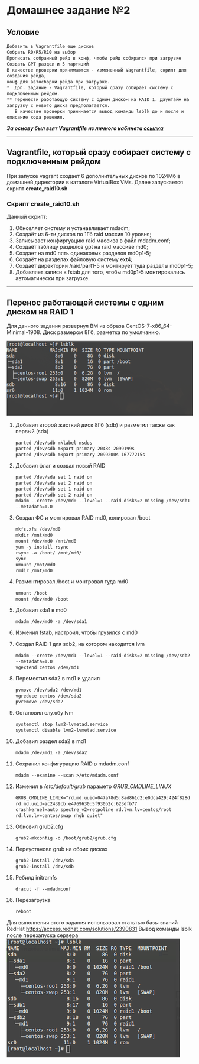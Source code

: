 # Домашнее задание №2
## Условие
    Добавить в Vagrantfile еще дисков
    Собрать R0/R5/R10 на выбор
    Прописать собранный рейд в конф, чтобы рейд собирался при загрузке
    Создать GPT раздел и 5 партиций
    В качестве проверки принимаются - измененный Vagrantfile, скрипт для создания рейда, 
    конф для автосборки рейда при загрузке.
    *  Доп. задание - Vagrantfile, который сразу собирает систему с подключенным рейдом.
    ** Перенести работающую систему с одним диском на RAID 1. Даунтайм на загрузку с нового диска предполагается. 
       В качестве проверки принимается вывод команды lsblk до и после и описание хода решения.
    
***За основу был взят Vagrantfile из личного кабинета [ссылка](https://github.com/erlong15/otus-linux)***

***

## Vagrantfile, который сразу собирает систему с подключенным рейдом

При запуске vagrant создает 6 дополнительных дисков по 1024Мб в домашней директории в каталоге VirtualBox VMs.
Далее запускается скрипт **create_raid10.sh**

### Скрипт create_raid10.sh

Данный скрипт:
1. Обновляет систему и устанавливает mdadm;
2. Создаёт из 6-ти дисков по 1Гб raid массив 10 уровня;
3. Записывает конфиргуацию raid массива в файл mdadm.conf;
4. Создаёт таблицу разделов gpt на raid массиве md0;
5. Создает на md0 пять одинаковых разделов md0p1-5;
6. Создаёт на разделах файловую систему ext4;
7. Создаёт директории /raid/part1-5 и монтирует туда разделы md0p1-5;
8. Добавляет записи в fstab для того, чтобы md0p1-5 монтировались автоматически при загрузке.

***

## Перенос работающей системы с одним диском на RAID 1

Для данного задания развернул ВМ из образа CentOS-7-x86_64-Minimal-1908. Диск размером 8Гб, разметка по умолчанию.

![lsblk_before](https://github.com/parshyn-dima/screens/blob/master/lesson02/lsblk_before.png)

1. Добавил второй жесткий диск 8Гб (sdb) и разметил также как первый (sda)

       parted /dev/sdb mklabel msdos
       parted /dev/sdb mkpart primary 2048s 2099199s
       parted /dev/sdb mkpart primary 2099200s 16777215s
       
2. Добавил флаг и создал новый RAID

       parted /dev/sda set 1 raid on
       parted /dev/sda set 2 raid on
       parted /dev/sdb set 1 raid on
       parted /dev/sdb set 2 raid on
       mdadm --create /dev/md0 --level=1 --raid-disks=2 missing /dev/sdb1 --metadata=1.0
       
3. Создал ФС и монтировал RAID md0, копировал /boot

       mkfs.xfs /dev/md0
       mkdir /mnt/md0
       mount /dev/md0 /mnt/md0
       yum -y install rsync
       rsync -a /boot/ /mnt/md0/
       sync
       umount /mnt/md0
       rmdir /mnt/md0
       
4. Размонтировал /boot и монтровал туда md0

       umount /boot
       mount /dev/md0 /boot
       
5. Добавил sda1 в md0

       mdadm /dev/md0 -a /dev/sda1

6. Изменил fstab, настроил, чтобы грузился с md0
7. Создал RAID 1 для sdb2, на котором находится lvm

       mdadm --create /dev/md1 --level=1 --raid-disks=2 missing /dev/sdb2 --metadata=1.0
       vgextend centos /dev/md1
       
8. Переместил sda2 в md1 и удалил

       pvmove /dev/sda2 /dev/md1
       vgreduce centos /dev/sda2
       pvremove /dev/sda2

9. Остановил службу lvm
 
       systemctl stop lvm2-lvmetad.service
       systemctl disable lvm2-lvmetad.service
       
10. Добавил раздел sda2 в md1

        mdadm /dev/md1 -a /dev/sda2

11. Сохранил конфигурацию RAID в mdadm.conf

        mdadm --examine --scan >/etc/mdadm.conf
        
12. Изменил в */etc/default/grub* параметр *GRUB_CMDLINE_LINUX*

        GRUB_CMDLINE_LINUX="rd.md.uuid=047a78d5:8ad861d2:e0dca429:424f828d rd.md.uuid=ac2439cb:e4769630:5f930b2c:623dfb77
        crashkernel=auto spectre_v2=retpoline rd.lvm.lv=centos/root rd.lvm.lv=centos/swap rhgb quiet"
        
13. Обновил grub2.cfg

        grub2-mkconfig -o /boot/grub2/grub.cfg
        
14. Переустановл grub на обоих дисках
   
        grub2-install /dev/sda
        grub2-install /dev/sdb
        
15. Ребилд initramfs

        dracut -f --mdadmconf
        
16. Перезагрузка

        reboot
        
Для выполнения этого задания использовал статьтью базы знаний RedHat https://access.redhat.com/solutions/2390831
Вывод команды lsblk после перезапуска сервера
![lsblk_after](https://github.com/parshyn-dima/screens/blob/master/lesson02/lsblk_after.png)
